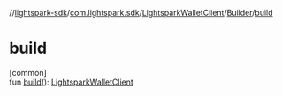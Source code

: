 //[lightspark-sdk](../../../../index.md)/[com.lightspark.sdk](../../index.md)/[LightsparkWalletClient](../index.md)/[Builder](index.md)/[build](build.md)

# build

[common]\
fun [build](build.md)(): [LightsparkWalletClient](../index.md)

